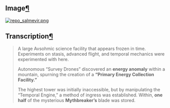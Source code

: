 ## Image[¶](https://wiki.drehmal.cyou/Story_and_Features/Holotexts/Av%27Sal_Repository/Repository_Entries/repo_salmevir/#complete-image "Permanent link")

[![repo_salmevir.png](https://wiki.drehmal.cyou/assets/img/lore/holotexts/repo_salmevir.png)](https://wiki.drehmal.cyou/assets/img/lore/holotexts/repo_salmevir.png)

## Transcription[¶](https://wiki.drehmal.cyou/Story_and_Features/Holotexts/Av%27Sal_Repository/Repository_Entries/repo_salmevir/#transcription_1 "Permanent link")

> A large Avsohmic science facility that appears frozen in time. Experiments on stasis, advanced flight, and temporal mechanics were experimented with here.
> 
> Autonomous “Survey Drones” discovered an **energy anomaly** within a mountain, spurning the creation of a **“Primary Energy Collection Facility.”**
> 
> The highest tower was initially inaccessible, but by manipulating the “Temporal Engine,” a method of ingress was established. Within, **one half** of the mysterious **Mythbreaker’s** blade was stored.